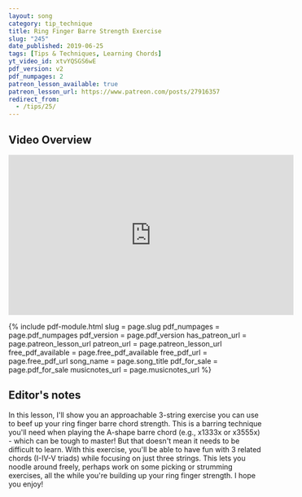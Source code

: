 ```yaml
---
layout: song
category: tip_technique
title: Ring Finger Barre Strength Exercise
slug: "245"
date_published: 2019-06-25
tags: [Tips & Techniques, Learning Chords]
yt_video_id: xtvYQSGS6wE
pdf_version: v2
pdf_numpages: 2
patreon_lesson_available: true
patreon_lesson_url: https://www.patreon.com/posts/27916357
redirect_from:
  - /tips/25/
---
```


## Video Overview

<iframe width="560" height="315" src="https://www.youtube.com/embed/xtvYQSGS6wE?showinfo=0" frameborder="0" allowfullscreen></iframe>

{% include pdf-module.html slug = page.slug pdf_numpages = page.pdf_numpages pdf_version = page.pdf_version has_patreon_url = page.patreon_lesson_url patreon_url = page.patreon_lesson_url free_pdf_available = page.free_pdf_available free_pdf_url = page.free_pdf_url song_name = page.song_title pdf_for_sale = page.pdf_for_sale musicnotes_url = page.musicnotes_url %}

<!-- Check back in a few minutes! Posting it now... -->

<!-- Coming later this morning! Check back soon... -->

## Editor's notes

In this lesson, I'll show you an approachable 3-string exercise you can use to beef up your ring finger barre chord strength. This is a barring technique you'll need when playing the A-shape barre chord (e.g., x1333x or x3555x) - which can be tough to master! But that doesn't mean it needs to be difficult to learn. With this exercise, you'll be able to have fun with 3 related chords (I-IV-V triads) while focusing on just three strings. This lets you noodle around freely, perhaps work on some picking or strumming exercises, all the while you're building up your ring finger strength. I hope you enjoy!
